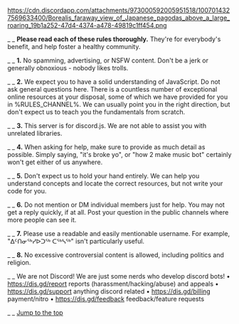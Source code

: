 https://cdn.discordapp.com/attachments/973000592005951518/1007014327569633400/Borealis_faraway_view_of_Japanese_pagodas_above_a_large_roaring_19b1a252-47d4-4374-a478-49819c1ff454.png

_ _
**Please read each of these rules thoroughly.**
They're for everybody's benefit, and help foster a healthy community.

_ _
**1.** No spamming, advertising, or NSFW content. Don't be a jerk or generally obnoxious - nobody likes trolls.

_ _
**2.** We expect you to have a solid understanding of JavaScript. Do not ask general questions here. There is a countless number of exceptional online resources at your disposal, some of which we have provided for you in %RULES_CHANNEL%. We can usually point you in the right direction, but don't expect us to teach you the fundamentals from scratch.

_ _
**3.** This server is for discord.js. We are not able to assist you with unrelated libraries.

_ _
**4.** When asking for help, make sure to provide as much detail as possible. Simply saying, "it's broke yo", or "how 2 make music bot" certainly won't get either of us anywhere.

_ _
**5.** Don't expect us to hold your hand entirely. We can help you understand concepts and locate the correct resources, but not write your code for you.

_ _
**6.** Do not mention or DM individual members just for help. You may not get a reply quickly, if at all. Post your question in the public channels where more people can see it.

_ _
**7.** Please use a readable and easily mentionable username. For example, "ᐃᑦᑎᓂᖅᓯᐅᑐᖅ ᑕᖅᓴᖅ" isn't particularly useful.

_ _
**8.** No excessive controversial content is allowed, including politics and religion.

_ _
We are not Discord! 
We are just some nerds who develop discord bots! 
• https://dis.gd/report reports (harassment/hacking/abuse) and appeals
• https://dis.gd/support anything discord related
• https://dis.gd/billing payment/nitro
• https://dis.gd/feedback feedback/feature requests

_ _
[Jump to the top](%JUMP_TO_TOP%)